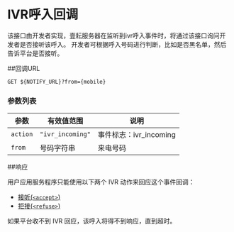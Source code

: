 # IVR呼入回调
<!-- toc -->

该接口由开发者实现，壹耘服务器在监听到ivr呼入事件时，将通过该接口询问开发者是否接听该呼入。
开发者可根据呼入号码进行判断，比如是否黑名单，然后告诉平台是否接听。


##回调URL
    
```
GET ${NOTIFY_URL}?from={mobile}
```

### 参数列表
| 参数                  | 有效值范围       |  说明                                   |
| --------------------- | ---------------- | --------------------------------------- |
| `action`              | `"ivr_incoming"` | 事件标志：ivr_incoming                  |
| `from`                | 号码字符串       | 来电号码                                |

##响应

用户应用服务程序只能使用以下两个 IVR 动作来回应这个事件回调：

- [接听(`<accept>`)](./action/accept.md)
- [拒接(`<refuse>`)](./action/refuse.md)

如果平台收不到 IVR 回应，该呼入将得不到响应，直到超时。




